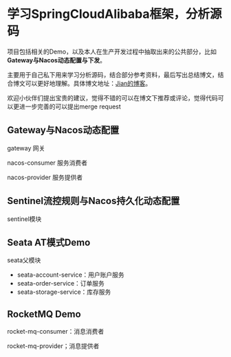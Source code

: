 # 学习SpringCloudAlibaba框架，分析源码

项目包括相关的Demo，以及本人在生产开发过程中抽取出来的公共部分，比如**Gateway与Nacos动态配置与下发**。

主要用于自己私下用来学习分析源码，结合部分参考资料，最后写出总结博文，结合博文可以更好地理解。具体博文地址：[Jian的博客](https://www.cnblogs.com/jian0110/)。

欢迎小伙伴们提出宝贵的建议，觉得不错的可以在博文下推荐或评论，觉得代码可以更进一步完善的可以提出merge request

## Gateway与Nacos动态配置

gateway 网关

nacos-consumer 服务消费者

nacos-provider 服务提供者

## Sentinel流控规则与Nacos持久化动态配置

sentinel模块

## Seata AT模式Demo

seata父模块

-  seata-account-service：用户账户服务
-  seata-order-service：订单服务
-  seata-storage-service：库存服务

## RocketMQ Demo

rocket-mq-consumer：消息消费者

rocket-mq-provider；消息提供者
